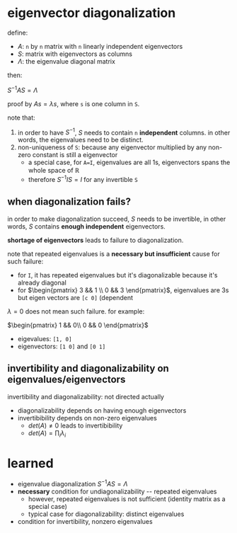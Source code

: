 # eigenvector diagonalization

define:

- $`A`$: `n` by `n` matrix with `n` linearly independent eigenvectors
- $`S`$: matrix with eigenvectors as columns
- $`\Lambda`$: the eigenvalue diagonal matrix

then: 

$`S^{-1} A S = \Lambda`$

proof by $`As=\lambda s`$, where `s` is one column in `S`.

note that:

1. in order to have $`S^{-1}`$, $`S`$ needs to contain `n` **independent** columns. in other words, the eigenvalues need to be distinct.
2. non-uniqueness of `S`: because any eigenvector multiplied by any non-zero constant is still a eigenvector
   - a special case, for `A=I`, eigenvalues are all 1s, eigenvectors spans the whole space of $`\mathbb{R}`$
   - therefore $`S^{-1}IS=I`$ for any invertible `S`


## when diagonalization fails?

in order to make diagonalization succeed, $`S`$ needs to be invertible, in other words, $`S`$ contains **enough independent** eigenvectors. 

**shortage of eigenvectors** leads to failure to diagonalization. 

note that repeated eigenvalues is a **necessary but insufficient** cause for such failure:

- for `I`, it has repeated eigenvalues but it's diagonalizable because it's already diagonal
- for $`\begin{pmatrix} 3 && 1 \\ 0 && 3 \end{pmatrix}`$, eigenvalues are 3s but eigen vectors are `[c 0]` (dependent

$`\lambda=0`$ does not mean such failure. for example:

$`\begin{pmatrix} 1 && 0\\ 0 && 0 \end{pmatrix}`$

- eigevalues: `[1, 0]`
- eigenvectors: `[1 0]` and `[0 1]`

## invertibility and diagonalizability on eigenvalues/eigenvectors

invertibility and diagonalizability: not directed actually

- diagonalizability depends on having enough eigenvectors
- invertibibility depends on non-zero eigenvalues
  - $`det(A) \neq 0`$ leads to invertibibility
  - $`det(A)=\prod_i \lambda_i`$


# learned

- eigenvalue diagonalization $`S^{-1}AS=\Lambda`$
- **necessary** condition for undiagonalizability -- repeated eigenvalues
  - however, repeated eigenvalues is not sufficient (identity matrix as a special case)
  - typical case for diagonalizability: distinct eigenvalues
- condition for invertibility, nonzero eigenvalues